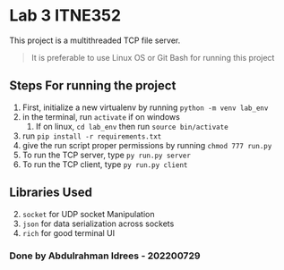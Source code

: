 # Lab 3 ITNE352

This project is a multithreaded TCP file server.

> It is preferable to use Linux OS or Git Bash for running this project

## Steps For running the project

1. First, initialize a new virtualenv by running `python -m venv lab_env`
2. in the terminal, run `activate` if on windows
   1. If on linux, `cd lab_env` then run `source bin/activate`
3. run `pip install -r requirements.txt`
4. give the run script proper permissions by running `chmod 777 run.py`
5. To run the TCP server, type `py run.py server`
6. To run the TCP client, type `py run.py client`

## Libraries Used

2. `socket` for UDP socket Manipulation
3. `json` for data serialization across sockets
4. `rich` for good terminal UI

### Done by Abdulrahman Idrees - 202200729
